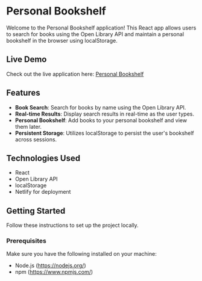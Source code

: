 # Personal Bookshelf

Welcome to the Personal Bookshelf application! This React app allows users to search for books using the Open Library API and maintain a personal bookshelf in the browser using localStorage.

## Live Demo

Check out the live application here: [Personal Bookshelf](https://personal-booksshelf.netlify.app/)

## Features

- **Book Search**: Search for books by name using the Open Library API.
- **Real-time Results**: Display search results in real-time as the user types.
- **Personal Bookshelf**: Add books to your personal bookshelf and view them later.
- **Persistent Storage**: Utilizes localStorage to persist the user's bookshelf across sessions.

## Technologies Used

- React
- Open Library API
- localStorage
- Netlify for deployment

## Getting Started

Follow these instructions to set up the project locally.

### Prerequisites

Make sure you have the following installed on your machine:

- Node.js (https://nodejs.org/)
- npm (https://www.npmjs.com/)


  
